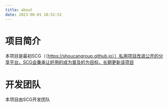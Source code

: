 ```yaml
---
title: about
date: 2023-06-01 18:52:52
---
```

# 项目简介
本项目是最初SCG（（https://shoucangroup.github.io））私用项目改进公开的分享平台，SCG会秉承让好用的成为普及的为目标，长期更新该项目
# 开发团队
本项目由SCG开发团队
